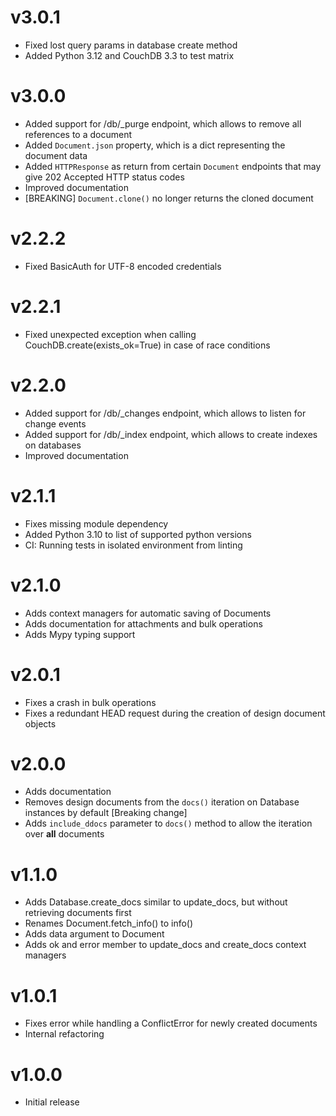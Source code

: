 # v3.0.1

- Fixed lost query params in database create method
- Added Python 3.12 and CouchDB 3.3 to test matrix

# v3.0.0

- Added support for /db/_purge endpoint, which allows to remove all references to a document
- Added `Document.json` property, which is a dict representing the document data
- Added `HTTPResponse` as return from certain `Document` endpoints that may give 202 Accepted HTTP status codes
- Improved documentation
- [BREAKING] `Document.clone()` no longer returns the cloned document

# v2.2.2

- Fixed BasicAuth for UTF-8 encoded credentials

# v2.2.1

- Fixed unexpected exception when calling CouchDB.create(exists_ok=True) in case of race conditions

# v2.2.0

- Added support for /db/_changes endpoint, which allows to listen for change events
- Added support for /db/_index endpoint, which allows to create indexes on databases
- Improved documentation

# v2.1.1

- Fixes missing module dependency
- Added Python 3.10 to list of supported python versions
- CI: Running tests in isolated environment from linting

# v2.1.0

- Adds context managers for automatic saving of Documents
- Adds documentation for attachments and bulk operations
- Adds Mypy typing support

# v2.0.1

- Fixes a crash in bulk operations
- Fixes a redundant HEAD request during the creation of design document objects

# v2.0.0

- Adds documentation
- Removes design documents from the `docs()` iteration on Database instances by default [Breaking change]
- Adds `include_ddocs` parameter to `docs()` method to allow the iteration over **all** documents

# v1.1.0

- Adds Database.create_docs similar to update_docs, but without retrieving documents first
- Renames Document.fetch_info() to info()
- Adds data argument to Document
- Adds ok and error member to update_docs and create_docs context managers

# v1.0.1

- Fixes error while handling a ConflictError for newly created documents
- Internal refactoring

# v1.0.0

- Initial release
